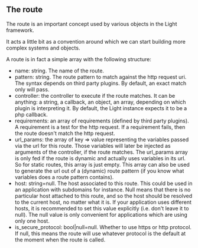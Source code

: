 The route
---------

The route is an important concept used by various objects in the Light framework.

It acts a little bit as a convention around which we can start building more complex systems and objects.


A route is in fact a simple array with the following structure:

- name: string. The name of the route.
- pattern: string. The route pattern to match against the http request uri.
     The syntax depends on third party plugins.
     By default, an exact match only will pass.
- controller: the controller to execute if the route matches. 
            It can be anything: a string, a callback, an object, an array, depending on which plugin is interpreting it.
            By default, the Light instance expects it to be a php callback. 
- requirements: an array of requirements (defined by third party plugins). A requirement is a test for the http request.
                If a requirement fails, then the route doesn't match the http request.
- url_params: the array of key => value representing the variables passed via the url for this route.
             Those variables will later be injected as arguments of the controller, if the route matches.
             The url_params array is only fed if the route is dynamic and actually uses variables in its url.
             So for static routes, this array is just empty. 
             This array can also be used to generate the url out of a (dynamic) route pattern (if you know what variables does a 
             route pattern contains).
- host: string=null. The host associated to this route. This could be used in an application with subdomains for instance.
    Null means that there is no particular host attached to this route, and so the host should be resolved to the current host,
    no matter what it is. If your application uses different hosts, it is recommended to set this value explicitly (i.e. don't leave
    it to null). The null value is only convenient for applications which are using only one host. 
- is_secure_protocol: bool|null=null. Whether to use https or http protocol. If null, this means the route will use whatever 
    protocol is the default at the moment when the route is called.  


